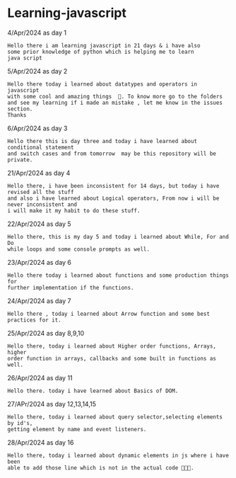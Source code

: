 # Learning-javascript

4/Apr/2024 as day 1

    Hello there i am learning javascript in 21 days & i have also 
    some prior knowledge of python which is helping me to learn 
    java script

5/Apr/2024 as day 2 

    Hello there today i learned about datatypes and operators in javascript 
    with some cool and amazing things  🚀. To know more go to the folders
    and see my learning if i made an mistake , let me know in the issues section.
    Thanks  

6/Apr/2024 as day 3

    Hello there this is day three and today i have learned about conditional statement
    and switch cases and from tomorrow  may be this repository will be private.

21/Apr/2024 as day 4 

    Hello there, i have been inconsistent for 14 days, but today i have revised all the stuff 
    and also i have learned about Logical operators, From now i will be never inconsistent and 
    i will make it my habit to do these stuff.

22/Apr/2024 as day 5

    Hello there, this is my day 5 and today i learned about While, For and Do
    while loops and some console prompts as well.

23/Apr/2024 as day 6

    Hello there today i learned about functions and some production things for 
    further implementation if the functions.

24/Apr/2024 as day 7

    Hello there , today i learned about Arrow function and some best practices for it.

25/Apr/2024 as day 8,9,10

    Hello there, today i learned about Higher order functions, Arrays, higher 
    order function in arrays, callbacks and some built in functions as well.

26/Apr/2024 as day 11

    Hello there. today i have learned about Basics of DOM.

27/APr/2024 as day 12,13,14,15

    Hello there, today i learned about query selector,selecting elements by id's,
    getting element by name and event listeners. 

28/Apr/2024 as day 16

    Hello there, today i learned about dynamic elements in js where i have been 
    able to add those line which is not in the actual code 🤯🤯🤯.